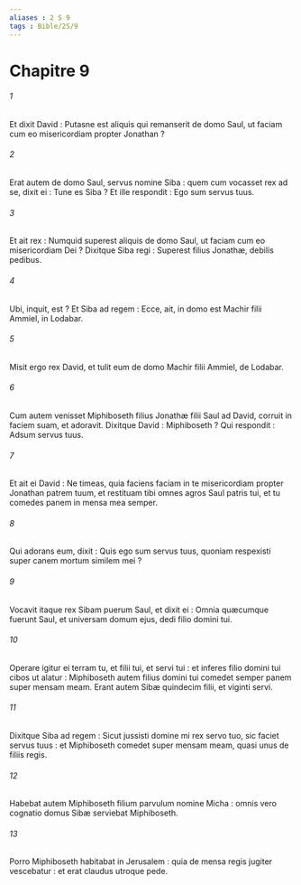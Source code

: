 ```yaml
---
aliases : 2 S 9
tags : Bible/2S/9
---
```


# Chapitre 9

###### 1
Et dixit David : Putasne est aliquis qui remanserit de domo Saul, ut faciam cum eo misericordiam propter Jonathan ?
###### 2
Erat autem de domo Saul, servus nomine Siba : quem cum vocasset rex ad se, dixit ei : Tune es Siba ? Et ille respondit : Ego sum servus tuus.
###### 3
Et ait rex : Numquid superest aliquis de domo Saul, ut faciam cum eo misericordiam Dei ? Dixitque Siba regi : Superest filius Jonathæ, debilis pedibus.
###### 4
Ubi, inquit, est ? Et Siba ad regem : Ecce, ait, in domo est Machir filii Ammiel, in Lodabar.
###### 5
Misit ergo rex David, et tulit eum de domo Machir filii Ammiel, de Lodabar.
###### 6
Cum autem venisset Miphiboseth filius Jonathæ filii Saul ad David, corruit in faciem suam, et adoravit. Dixitque David : Miphiboseth ? Qui respondit : Adsum servus tuus.
###### 7
Et ait ei David : Ne timeas, quia faciens faciam in te misericordiam propter Jonathan patrem tuum, et restituam tibi omnes agros Saul patris tui, et tu comedes panem in mensa mea semper.
###### 8
Qui adorans eum, dixit : Quis ego sum servus tuus, quoniam respexisti super canem mortum similem mei ?
###### 9
Vocavit itaque rex Sibam puerum Saul, et dixit ei : Omnia quæcumque fuerunt Saul, et universam domum ejus, dedi filio domini tui.
###### 10
Operare igitur ei terram tu, et filii tui, et servi tui : et inferes filio domini tui cibos ut alatur : Miphiboseth autem filius domini tui comedet semper panem super mensam meam. Erant autem Sibæ quindecim filii, et viginti servi.
###### 11
Dixitque Siba ad regem : Sicut jussisti domine mi rex servo tuo, sic faciet servus tuus : et Miphiboseth comedet super mensam meam, quasi unus de filiis regis.
###### 12
Habebat autem Miphiboseth filium parvulum nomine Micha : omnis vero cognatio domus Sibæ serviebat Miphiboseth.
###### 13
Porro Miphiboseth habitabat in Jerusalem : quia de mensa regis jugiter vescebatur : et erat claudus utroque pede.
